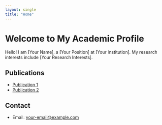 ```yaml
---
layout: single
title: "Home"
---
```


# Welcome to My Academic Profile

Hello! I am [Your Name], a [Your Position] at [Your Institution]. My research interests include [Your Research Interests].

## Publications
- [Publication 1](link)
- [Publication 2](link)

## Contact
- Email: [your-email@example.com](mailto:your-email@example.com)